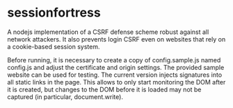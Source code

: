 sessionfortress
===============

A nodejs implementation of a CSRF defense scheme robust against all
network attackers. It also prevents login CSRF even on websites that
rely on a cookie-based session system.

Before running, it is necessary to create a copy of config.sample.js
named config.js and adjust the certificate and origin settings.
The provided sample website can be used for testing. The current
version injects signatures into all static links in the page.
This allows to only start monitoring the DOM after it is created,
but changes to the DOM before it is loaded may not be captured
(in particular, document.write).

